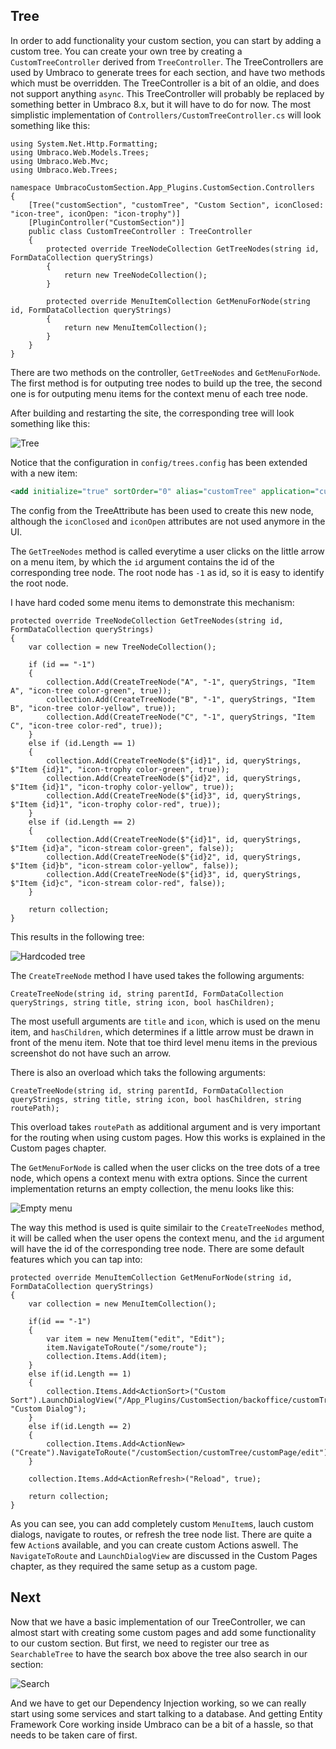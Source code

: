﻿## Tree

In order to add functionality your custom section, you can start by adding a custom tree. 
You can create your own tree by creating a `CustomTreeController` derived from `TreeController`. 
The TreeControllers are used by Umbraco to generate trees for each section, and have two methods
which must be overridden. The TreeController is a bit of an oldie, and does not support anything 
`async`. This TreeController will probably be replaced by something better in Umbraco 8.x, but it
will have to do for now. The most simplistic implementation of `Controllers/CustomTreeController.cs` will
look something like this:

``` Csharp
using System.Net.Http.Formatting;
using Umbraco.Web.Models.Trees;
using Umbraco.Web.Mvc;
using Umbraco.Web.Trees;

namespace UmbracoCustomSection.App_Plugins.CustomSection.Controllers
{
	[Tree("customSection", "customTree", "Custom Section", iconClosed: "icon-tree", iconOpen: "icon-trophy")]
	[PluginController("CustomSection")]
	public class CustomTreeController : TreeController
	{
		protected override TreeNodeCollection GetTreeNodes(string id, FormDataCollection queryStrings)
		{
			return new TreeNodeCollection();
		}

		protected override MenuItemCollection GetMenuForNode(string id, FormDataCollection queryStrings)
		{
			return new MenuItemCollection();
		}
	}
}
```

There are two methods on the controller, `GetTreeNodes` and `GetMenuForNode`. The first method is for 
outputing tree nodes to build up the tree, the second one is for outputing menu items for the context menu
of each tree node.

After building and restarting the site, the corresponding tree will look something like this:

![Tree](images/tree1.png)

Notice that the configuration in `config/trees.config` has been extended with a new item:

``` xml
<add initialize="true" sortOrder="0" alias="customTree" application="customSection" title="Custom Section" iconClosed="icon-tree" iconOpen="icon-trophy" type="UmbracoCustomSection.App_Plugins.CustomSection.Controllers.CustomTreeController, UmbracoCustomSection" />
```

The config from the TreeAttribute has been used to create this new node, although the `iconClosed`
and `iconOpen` attributes are not used anymore in the UI. 

The `GetTreeNodes` method is called everytime a user clicks on the little arrow on a menu item, by
which the `id` argument contains the id of the corresponding tree node. The root node has `-1` as id,
so it is easy to identify the root node. 

I have hard coded some menu items to demonstrate this mechanism:

``` Csharp
protected override TreeNodeCollection GetTreeNodes(string id, FormDataCollection queryStrings)
{
	var collection = new TreeNodeCollection();

	if (id == "-1")
	{
		collection.Add(CreateTreeNode("A", "-1", queryStrings, "Item A", "icon-tree color-green", true));
		collection.Add(CreateTreeNode("B", "-1", queryStrings, "Item B", "icon-tree color-yellow", true));
		collection.Add(CreateTreeNode("C", "-1", queryStrings, "Item C", "icon-tree color-red", true));
	}
	else if (id.Length == 1)
	{
		collection.Add(CreateTreeNode($"{id}1", id, queryStrings, $"Item {id}1", "icon-trophy color-green", true));
		collection.Add(CreateTreeNode($"{id}2", id, queryStrings, $"Item {id}1", "icon-trophy color-yellow", true));
		collection.Add(CreateTreeNode($"{id}3", id, queryStrings, $"Item {id}1", "icon-trophy color-red", true));
	}
	else if (id.Length == 2)
	{
		collection.Add(CreateTreeNode($"{id}1", id, queryStrings, $"Item {id}a", "icon-stream color-green", false));
		collection.Add(CreateTreeNode($"{id}2", id, queryStrings, $"Item {id}b", "icon-stream color-yellow", false));
		collection.Add(CreateTreeNode($"{id}3", id, queryStrings, $"Item {id}c", "icon-stream color-red", false));
	}

	return collection;
}
```

This results in the following tree:

![Hardcoded tree](images/tree2.png)

The `CreateTreeNode` method I have used takes the following arguments:

``` Csharp
CreateTreeNode(string id, string parentId, FormDataCollection queryStrings, string title, string icon, bool hasChildren);
```

The most usefull arguments are `title` and `icon`, which is used on the menu item, and `hasChildren`, which determines
if a little arrow must be drawn in front of the menu item. Note that toe third level menu items in the previous screenshot
do not have such an arrow. 

There is also an overload which taks the following arguments:

``` Csharp
CreateTreeNode(string id, string parentId, FormDataCollection queryStrings, string title, string icon, bool hasChildren, string routePath);
```

This overload takes `routePath` as additional argument and is very important for the routing when using custom pages. 
How this works is explained in the Custom pages chapter. 

The `GetMenuForNode` is called when the user clicks on the tree dots of a tree node, which opens a context menu with
extra options. Since the current implementation returns an empty collection, the menu looks like this:

![Empty menu](images/tree3.png)

The way this method is used is quite similair to the `CreateTreeNodes` method, it will be called when the user
opens the context menu, and the `id` argument will have the id of the corresponding tree node. There are some default 
features which you can tap into:

``` Csharp
protected override MenuItemCollection GetMenuForNode(string id, FormDataCollection queryStrings)
{
	var collection = new MenuItemCollection();

	if(id == "-1")
	{
		var item = new MenuItem("edit", "Edit");
		item.NavigateToRoute("/some/route");
		collection.Items.Add(item);
	}
	else if(id.Length == 1)
	{
		collection.Items.Add<ActionSort>("Custom Sort").LaunchDialogView("/App_Plugins/CustomSection/backoffice/customTree/dialog.html", "Custom Dialog");
	}
	else if(id.Length == 2)
	{
		collection.Items.Add<ActionNew>("Create").NavigateToRoute("/customSection/customTree/customPage/edit");
	}

	collection.Items.Add<ActionRefresh>("Reload", true);

	return collection;
}
```

As you can see, you can add completely custom `MenuItem`s, lauch custom dialogs, navigate to routes, or refresh
the tree node list. There are quite a few `Action`s available, and you can create custom Actions aswell. The
`NavigateToRoute` and `LaunchDialogView` are discussed in the Custom Pages chapter, as they required the same
setup as a custom page. 

## Next

Now that we have a basic implementation of our TreeController, we can almost start with creating some 
custom pages and add some functionality to our custom section. But first, we need to register our tree
as `SearchableTree` to have the search box above the tree also search in our section:

![Search](images/tree5.png)

And we have to get our Dependency Injection working, so we can really start using some services and start
talking to a database. And getting Entity Framework Core working inside Umbraco can be a bit of a hassle,
so that needs to be taken care of first.